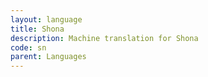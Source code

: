 ```yaml
---
layout: language
title: Shona
description: Machine translation for Shona
code: sn
parent: Languages
---
```

